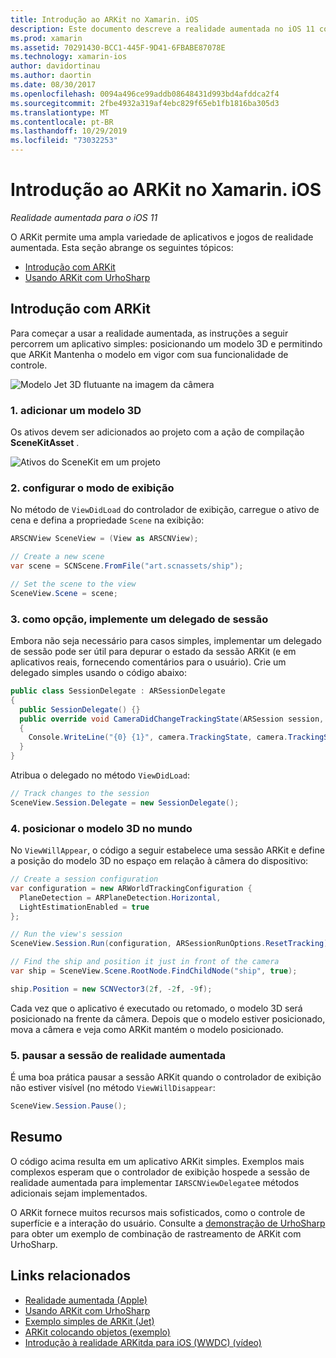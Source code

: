 ```yaml
---
title: Introdução ao ARKit no Xamarin. iOS
description: Este documento descreve a realidade aumentada no iOS 11 com ARKit. Ele aborda como adicionar um modelo 3D a um aplicativo, configurar a exibição, implementar um delegado de sessão, posicionar o modelo 3D no mundo e pausar a sessão de realidade aumentada.
ms.prod: xamarin
ms.assetid: 70291430-BCC1-445F-9D41-6FBABE87078E
ms.technology: xamarin-ios
author: davidortinau
ms.author: daortin
ms.date: 08/30/2017
ms.openlocfilehash: 0094a496ce99addb08648431d993bd4afddca2f4
ms.sourcegitcommit: 2fbe4932a319af4ebc829f65eb1fb1816ba305d3
ms.translationtype: MT
ms.contentlocale: pt-BR
ms.lasthandoff: 10/29/2019
ms.locfileid: "73032253"
---
```

# <a name="introduction-to-arkit-in-xamarinios"></a>Introdução ao ARKit no Xamarin. iOS

_Realidade aumentada para o iOS 11_

O ARKit permite uma ampla variedade de aplicativos e jogos de realidade aumentada. Esta seção abrange os seguintes tópicos:

- [Introdução com ARKit](#gettingstarted)
- [Usando ARKit com UrhoSharp](urhosharp.md)

<a name="gettingstarted" />

## <a name="getting-started-with-arkit"></a>Introdução com ARKit

Para começar a usar a realidade aumentada, as instruções a seguir percorrem um aplicativo simples: posicionando um modelo 3D e permitindo que ARKit Mantenha o modelo em vigor com sua funcionalidade de controle.

![Modelo Jet 3D flutuante na imagem da câmera](images/jet-sml.png)

### <a name="1-add-a-3d-model"></a>1. adicionar um modelo 3D

Os ativos devem ser adicionados ao projeto com a ação de compilação **SceneKitAsset** .

![Ativos do SceneKit em um projeto](images/scene-assets.png)

### <a name="2-configure-the-view"></a>2. configurar o modo de exibição

No método de `ViewDidLoad` do controlador de exibição, carregue o ativo de cena e defina a propriedade `Scene` na exibição:

```csharp
ARSCNView SceneView = (View as ARSCNView);

// Create a new scene
var scene = SCNScene.FromFile("art.scnassets/ship");

// Set the scene to the view
SceneView.Scene = scene;
```

### <a name="3-optionally-implement-a-session-delegate"></a>3. como opção, implemente um delegado de sessão

Embora não seja necessário para casos simples, implementar um delegado de sessão pode ser útil para depurar o estado da sessão ARKit (e em aplicativos reais, fornecendo comentários para o usuário). Crie um delegado simples usando o código abaixo:

```csharp
public class SessionDelegate : ARSessionDelegate
{
  public SessionDelegate() {}
  public override void CameraDidChangeTrackingState(ARSession session, ARCamera camera)
  {
    Console.WriteLine("{0} {1}", camera.TrackingState, camera.TrackingStateReason);
  }
}
```

Atribua o delegado no método `ViewDidLoad`:

```csharp
// Track changes to the session
SceneView.Session.Delegate = new SessionDelegate();
```

### <a name="4-position-the-3d-model-in-the-world"></a>4. posicionar o modelo 3D no mundo

No `ViewWillAppear`, o código a seguir estabelece uma sessão ARKit e define a posição do modelo 3D no espaço em relação à câmera do dispositivo:

```csharp
// Create a session configuration
var configuration = new ARWorldTrackingConfiguration {
  PlaneDetection = ARPlaneDetection.Horizontal,
  LightEstimationEnabled = true
};

// Run the view's session
SceneView.Session.Run(configuration, ARSessionRunOptions.ResetTracking);

// Find the ship and position it just in front of the camera
var ship = SceneView.Scene.RootNode.FindChildNode("ship", true);

ship.Position = new SCNVector3(2f, -2f, -9f);
```

Cada vez que o aplicativo é executado ou retomado, o modelo 3D será posicionado na frente da câmera. Depois que o modelo estiver posicionado, mova a câmera e veja como ARKit mantém o modelo posicionado.

### <a name="5-pause-the-augmented-reality-session"></a>5. pausar a sessão de realidade aumentada

É uma boa prática pausar a sessão ARKit quando o controlador de exibição não estiver visível (no método `ViewWillDisappear`:

```csharp
SceneView.Session.Pause();
```

## <a name="summary"></a>Resumo

O código acima resulta em um aplicativo ARKit simples. Exemplos mais complexos esperam que o controlador de exibição hospede a sessão de realidade aumentada para implementar `IARSCNViewDelegate`e métodos adicionais sejam implementados.

O ARKit fornece muitos recursos mais sofisticados, como o controle de superfície e a interação do usuário. Consulte a [demonstração de UrhoSharp](urhosharp.md) para obter um exemplo de combinação de rastreamento de ARKit com UrhoSharp.

## <a name="related-links"></a>Links relacionados

- [Realidade aumentada (Apple)](https://developer.apple.com/arkit/)
- [Usando ARKit com UrhoSharp](urhosharp.md)
- [Exemplo simples de ARKit (Jet)](https://docs.microsoft.com/samples/xamarin/ios-samples/ios11-arkitsample)
- [ARKit colocando objetos (exemplo)](https://docs.microsoft.com/samples/xamarin/ios-samples/ios11-arkitplacingobjects)
- [Introdução à realidade ARKitda para iOS (WWDC) (vídeo)](https://developer.apple.com/videos/play/wwdc2017/602/)
